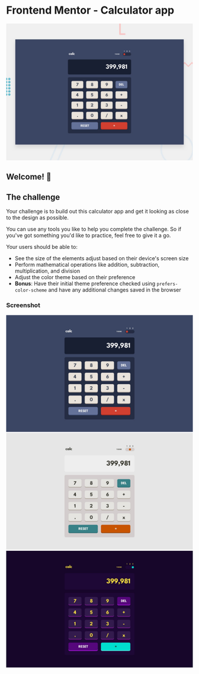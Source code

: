 # Frontend Mentor - Calculator app

![Design preview for the Calculator app coding challenge](./design/desktop-preview.jpg)

## Welcome! 👋

## The challenge

Your challenge is to build out this calculator app and get it looking as close to the design as possible.

You can use any tools you like to help you complete the challenge. So if you've got something you'd like to practice, feel free to give it a go.

Your users should be able to:

- See the size of the elements adjust based on their device's screen size
- Perform mathematical operations like addition, subtraction, multiplication, and division
- Adjust the color theme based on their preference
- **Bonus**: Have their initial theme preference checked using `prefers-color-scheme` and have any additional changes saved in the browser


### Screenshot

![](design/desktop-design-theme-1.jpg)
![](design/desktop-design-theme-2.jpg)
![](design/desktop-design-theme-3.jpg)

